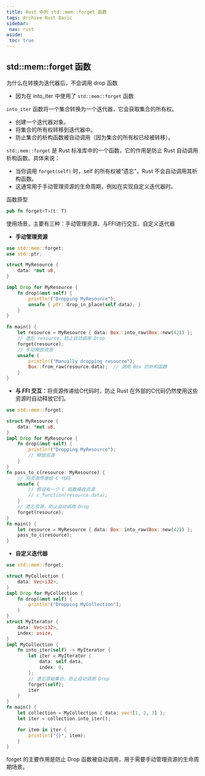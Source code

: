 ```yaml
---
title: Rust 中的 std::mem::forget 函数
tags: Archive Rust Basic
sidebar:
 nav: rust
aside:
 toc: true
---
```

## std::mem::forget 函数
为什么在转换为迭代器后，不会调用 drop 函数
- 因为在 into_iter 中使用了 `std::mem::forget` 函数

`into_iter` 函数将一个集合转换为一个迭代器，它会获取集合的所有权。
- 创建一个迭代器对象。
- 将集合的所有权转移到迭代器中。
- 防止集合的析构函数被自动调用（因为集合的所有权已经被转移）。

`std::mem::forget` 是 Rust 标准库中的一个函数，它的作用是防止 Rust 自动调用析构函数。具体来说：
- 当你调用 `forget(self)` 时，self 的所有权被“遗忘”，Rust 不会自动调用其析构函数。
- 这通常用于手动管理资源的生命周期，例如在实现自定义迭代器时。

函数原型
```rust
pub fn forget<T>(t: T)
```

使用场景，主要有三种：手动管理资源、与FFI进行交互、自定义迭代器

- **手动管理资源**

```rust
use std::mem::forget;
use std::ptr;

struct MyResource {
    data: *mut u8,
}

impl Drop for MyResource {
    fn drop(&mut self) {
        println!("Dropping MyResource");
        unsafe { ptr::drop_in_place(self.data); }
    }
}

fn main() {
    let resource = MyResource { data: Box::into_raw(Box::new(42)) };
    // 遗忘 resource，防止自动调用 Drop
    forget(resource);
    // 手动释放资源
    unsafe {
        println!("Manually dropping resource");
        Box::from_raw(resource.data);  // 调用 Box 的析构函数
    }
}
```
- **与 FFI 交互**：将资源传递给C代码时，防止 Rust 在外部的C代码仍然使用这些资源时自动释放它们。
```rust
use std::mem::forget;

struct MyResource {
    data: *mut u8,
}
impl Drop for MyResource {
    fn drop(&mut self) {
        println!("Dropping MyResource");
        // 释放资源
    }
}
fn pass_to_c(resource: MyResource) {
    // 将资源传递给 C 代码
    unsafe {
        // 假设有一个 C 函数接收资源
        // c_function(resource.data);
    }
    // 遗忘资源，防止自动调用 Drop
    forget(resource);
}
fn main() {
    let resource = MyResource { data: Box::into_raw(Box::new(42)) };
    pass_to_c(resource);
}
```

- **自定义迭代器**
```rust
use std::mem::forget;

struct MyCollection {
    data: Vec<i32>,
}
impl Drop for MyCollection {
    fn drop(&mut self) {
        println!("Dropping MyCollection");
    }
}
struct MyIterator {
    data: Vec<i32>,
    index: usize,
}
impl MyCollection {
    fn into_iter(self) -> MyIterator {
        let iter = MyIterator {
            data: self.data,
            index: 0,
        };
        // 遗忘原始集合，防止自动调用 Drop
        forget(self);
        iter
    }
}
fn main() {
    let collection = MyCollection { data: vec![1, 2, 3] };
    let iter = collection.into_iter();

    for item in iter {
        println!("{}", item);
    }
}
```

forget 的主要作用是防止 Drop 函数被自动调用，用于需要手动管理资源的生命周期场景。
